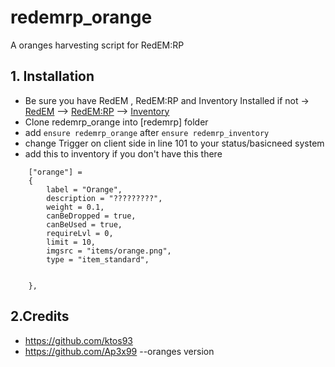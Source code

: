 # redemrp_orange
A oranges harvesting script for RedEM:RP

## 1. Installation
- Be sure you have RedEM , RedEM:RP and Inventory Installed
if not -> [RedEM](https://github.com/kanersps/redem) --> [RedEM:RP](https://github.com/RedEM-RP/redem_roleplay) --> [Inventory](https://github.com/RedEM-RP/redemrp_inventory)
- Clone redemrp_orange into [redemrp] folder
- add ```ensure redemrp_orange``` after ```ensure redemrp_inventory```
- change Trigger on client side in line 101 to your status/basicneed system
- add this to inventory if you don't have this
there
```
    ["orange"] =
    {
        label = "Orange",
        description = "?????????",
        weight = 0.1,
        canBeDropped = true,
        canBeUsed = true,
        requireLvl = 0,
        limit = 10,
        imgsrc = "items/orange.png",
        type = "item_standard",


    },
```

## 2.Credits
- https://github.com/ktos93
- https://github.com/Ap3x99 --oranges version
